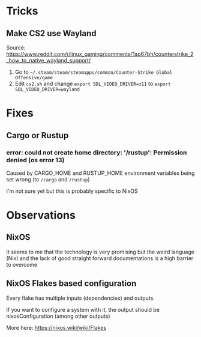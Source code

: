 # Tricks

## Make CS2 use Wayland

Source: https://www.reddit.com/r/linux_gaming/comments/1ap67bh/counterstrike_2_how_to_native_wayland_support/

1. Go to `~/.steam/steam/steamapps/common/Counter-Strike Global Offensive/game`
2. Edit `cs2.sh` and change `export SDL_VIDEO_DRIVER=x11` to `export SDL_VIDEO_DRIVER=wayland`

# Fixes

## Cargo or Rustup

### error: could not create home directory: '/rustup': Permission denied (os error 13)

Caused by CARGO_HOME and RUSTUP_HOME environment variables being set wrong
(to `/cargo` and `/rustup`)

I'm not sure yet but this is probably specific to NixOS

# Observations

## NixOS

It seems to me that the technology is very promising
but the weird language (Nix) and the lack of good straight forward documentations
is a high barrier to overcome

## NixOS Flakes based configuration

Every flake has multiple inputs (dependencies) and outputs.

If you want to configure a system with it, the output should be nixosConfiguration
(among other outputs)

More here: https://nixos.wiki/wiki/Flakes
